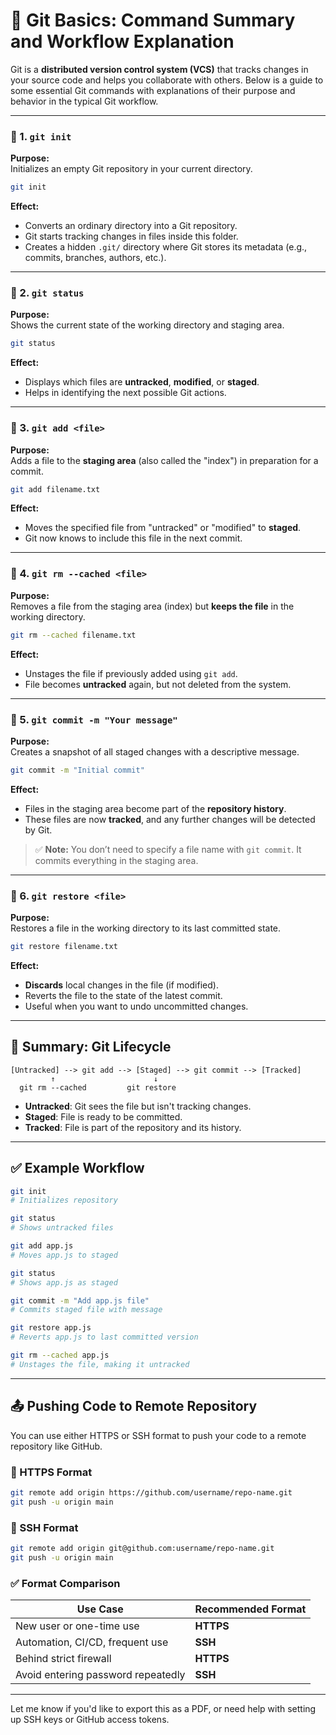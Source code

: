
# 📘 Git Basics: Command Summary and Workflow Explanation

Git is a **distributed version control system (VCS)** that tracks changes in your source code and helps you collaborate with others. Below is a guide to some essential Git commands with explanations of their purpose and behavior in the typical Git workflow.

---

### 🔹 1. `git init`
**Purpose:**  
Initializes an empty Git repository in your current directory.

```bash
git init
```

**Effect:**  
- Converts an ordinary directory into a Git repository.
- Git starts tracking changes in files inside this folder.
- Creates a hidden `.git/` directory where Git stores its metadata (e.g., commits, branches, authors, etc.).

---

### 🔹 2. `git status`
**Purpose:**  
Shows the current state of the working directory and staging area.

```bash
git status
```

**Effect:**  
- Displays which files are **untracked**, **modified**, or **staged**.
- Helps in identifying the next possible Git actions.

---

### 🔹 3. `git add <file>`
**Purpose:**  
Adds a file to the **staging area** (also called the "index") in preparation for a commit.

```bash
git add filename.txt
```

**Effect:**  
- Moves the specified file from "untracked" or "modified" to **staged**.
- Git now knows to include this file in the next commit.

---

### 🔹 4. `git rm --cached <file>`
**Purpose:**  
Removes a file from the staging area (index) but **keeps the file** in the working directory.

```bash
git rm --cached filename.txt
```

**Effect:**  
- Unstages the file if previously added using `git add`.
- File becomes **untracked** again, but not deleted from the system.

---

### 🔹 5. `git commit -m "Your message"`
**Purpose:**  
Creates a snapshot of all staged changes with a descriptive message.

```bash
git commit -m "Initial commit"
```

**Effect:**  
- Files in the staging area become part of the **repository history**.
- These files are now **tracked**, and any further changes will be detected by Git.

> ✅ **Note:** You don’t need to specify a file name with `git commit`. It commits everything in the staging area.

---

### 🔹 6. `git restore <file>`
**Purpose:**  
Restores a file in the working directory to its last committed state.

```bash
git restore filename.txt
```

**Effect:**  
- **Discards** local changes in the file (if modified).
- Reverts the file to the state of the latest commit.
- Useful when you want to undo uncommitted changes.

---

## 🧠 Summary: Git Lifecycle

```
[Untracked] --> git add --> [Staged] --> git commit --> [Tracked]
         ↑                      ↓
  git rm --cached         git restore
```

- **Untracked**: Git sees the file but isn't tracking changes.
- **Staged**: File is ready to be committed.
- **Tracked**: File is part of the repository and its history.

---

## ✅ Example Workflow

```bash
git init
# Initializes repository

git status
# Shows untracked files

git add app.js
# Moves app.js to staged

git status
# Shows app.js as staged

git commit -m "Add app.js file"
# Commits staged file with message

git restore app.js
# Reverts app.js to last committed version

git rm --cached app.js
# Unstages the file, making it untracked
```

---

## 📤 Pushing Code to Remote Repository

You can use either HTTPS or SSH format to push your code to a remote repository like GitHub.

### 🔹 HTTPS Format
```bash
git remote add origin https://github.com/username/repo-name.git
git push -u origin main
```

### 🔹 SSH Format
```bash
git remote add origin git@github.com:username/repo-name.git
git push -u origin main
```

### ✅ Format Comparison
| Use Case                        | Recommended Format |
|-------------------------------|--------------------|
| New user or one-time use       | **HTTPS**          |
| Automation, CI/CD, frequent use| **SSH**            |
| Behind strict firewall         | **HTTPS**          |
| Avoid entering password repeatedly | **SSH**       |

---

Let me know if you'd like to export this as a PDF, or need help with setting up SSH keys or GitHub access tokens.
